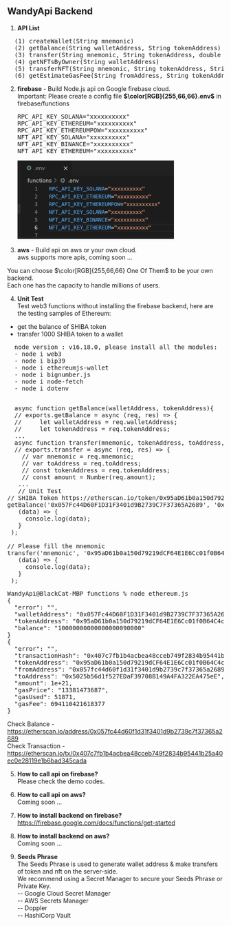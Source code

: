 ## WandyApi Backend

1. **API List**  
<pre>
  (1) createWallet(String mnemonic)  
  (2) getBalance(String walletAddress, String tokenAddress)  
  (3) transfer(String mnemonic, String tokenAddress, double amount, String toAddress)  
  (4) getNFTsByOwner(String walletAddress)  
  (5) transferNFT(String mnemonic, String tokenAddress, String tokenId, double amount, String toAddress)  
  (6) getEstimateGasFee(String fromAddress, String tokenAddress, double amount, String toAddress)</pre>

2. **firebase** - Build Node.js api on Google firebase cloud.  
   Important: Please create a config file **$\color[RGB]{255,66,66}.env$** in firebase/functions  
   <pre>RPC_API_KEY_SOLANA="xxxxxxxxxx"  
   RPC_API_KEY_ETHEREUM="xxxxxxxxxx"  
   RPC_API_KEY_ETHEREUMPOW="xxxxxxxxxx"  
   NFT_API_KEY_SOLANA="xxxxxxxxxx"  
   NFT_API_KEY_BINANCE="xxxxxxxxxx"  
   NFT_API_KEY_ETHEREUM="xxxxxxxxxx"</pre>  
   ![.env](images/png.env.png)
   
  
3. **aws** - Build api on aws or your own cloud.  
  aws supports more apis, coming soon ...
    
  You can choose $\color[RGB]{255,66,66} One Of Them$ to be your own backend.   
  Each one has the capacity to handle millions of users.

4. **Unit Test**  
  Test web3 functions without installing the firebase backend, here are the testing samples of Ethereum:  
  - get the balance of SHIBA token  
  - transfer 1000 SHIBA token to a wallet
  <pre>
  node version : v16.18.0, please install all the modules:  
  - node i web3
  - node i bip39
  - node i ethereumjs-wallet
  - node i bignumber.js
  - node i node-fetch
  - node i dotenv
  </pre>
  <pre>
  async function getBalance(walletAddress, tokenAddress){  
  // exports.getBalance = async (req, res) => {
  //     let walletAddress = req.walletAddress;
  //     let tokenAddress = req.tokenAddress;
  ...  
  async function transfer(mnemonic, tokenAddress, toAddress, amount){   
  // exports.transfer = async (req, res) => {
    // var mnemonic = req.mnemonic;
    // var toAddress = req.toAddress;
    // const tokenAddress = req.tokenAddress;
    // const amount = Number(req.amount);
   ...  
   // Unit Test
// SHIBA Token https://etherscan.io/token/0x95aD61b0a150d79219dCF64E1E6Cc01f0B64C4cE
getBalance('0x057Fc44D60F1D31F3401d9B2739C7F37365A2689', '0x95aD61b0a150d79219dCF64E1E6Cc01f0B64C4cE').then(
   (data) => {
     console.log(data);
   }
 );

// Please fill the mnemonic
transfer('mnemonic', '0x95aD61b0a150d79219dCF64E1E6Cc01f0B64C4cE', '0x5025b56d1f527EDaF39708B149A4FA322EA475eE', 1000 * 1000000000000000000.00).then(
   (data) => {
     console.log(data);
   }
 );
</pre>
<pre>
WandyApi@BlackCat-MBP functions % node ethereum.js
{
  "error": "",
  "walletAddress": "0x057Fc44D60F1D31F3401d9B2739C7F37365A2689",
  "tokenAddress": "0x95aD61b0a150d79219dCF64E1E6Cc01f0B64C4cE",
  "balance": "10000000000000000090000"
}
{
  "error": "",
  "transactionHash": "0x407c7fb1b4acbea48cceb749f2834b95441b25a40ec0e28119e1b6bad345cada",
  "tokenAddress": "0x95aD61b0a150d79219dCF64E1E6Cc01f0B64C4cE",
  "fromAddress": "0x057fc44d60f1d31f3401d9b2739c7f37365a2689",
  "toAddress": "0x5025b56d1f527EDaF39708B149A4FA322EA475eE",
  "amount": 1e+21,
  "gasPrice": "13381473687",
  "gasUsed": 51871,
  "gasFee": 694110421618377
}
</pre>
Check Balance - https://etherscan.io/address/0x057fc44d60f1d31f3401d9b2739c7f37365a2689  
Check Transaction - https://etherscan.io/tx/0x407c7fb1b4acbea48cceb749f2834b95441b25a40ec0e28119e1b6bad345cada
  
5. **How to call api on firebase?**  
  Please check the demo codes.
   
6. **How to call api on aws?**  
  Coming soon ...

7. **How to install backend on firebase?**  
  https://firebase.google.com/docs/functions/get-started

8. **How to install backend on aws?**  
  Coming soon ...

9. **Seeds Phrase**  
  The Seeds Phrase is used to generate wallet address & make transfers of token and nft on the server-side.  
  We recommend using a Secret Manager to secure your Seeds Phrase or Private Key.  
  -- Google Cloud Secret Manager  
  -- AWS Secrets Manager  
  -- Doppler  
  -- HashiCorp Vault
